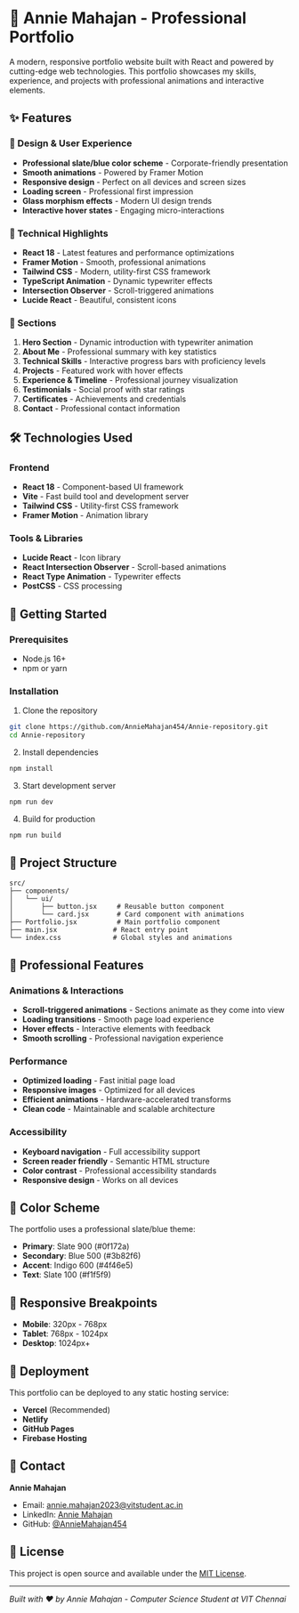 # 🎯 Annie Mahajan - Professional Portfolio

A modern, responsive portfolio website built with React and powered by cutting-edge web technologies. This portfolio showcases my skills, experience, and projects with professional animations and interactive elements.

## ✨ Features

### 🎨 Design & User Experience
- **Professional slate/blue color scheme** - Corporate-friendly presentation
- **Smooth animations** - Powered by Framer Motion
- **Responsive design** - Perfect on all devices and screen sizes
- **Loading screen** - Professional first impression
- **Glass morphism effects** - Modern UI design trends
- **Interactive hover states** - Engaging micro-interactions

### 🚀 Technical Highlights
- **React 18** - Latest features and performance optimizations
- **Framer Motion** - Smooth, professional animations
- **Tailwind CSS** - Modern, utility-first CSS framework
- **TypeScript Animation** - Dynamic typewriter effects
- **Intersection Observer** - Scroll-triggered animations
- **Lucide React** - Beautiful, consistent icons

### 📱 Sections
1. **Hero Section** - Dynamic introduction with typewriter animation
2. **About Me** - Professional summary with key statistics
3. **Technical Skills** - Interactive progress bars with proficiency levels
4. **Projects** - Featured work with hover effects
5. **Experience & Timeline** - Professional journey visualization
6. **Testimonials** - Social proof with star ratings
7. **Certificates** - Achievements and credentials
8. **Contact** - Professional contact information

## 🛠️ Technologies Used

### Frontend
- **React 18** - Component-based UI framework
- **Vite** - Fast build tool and development server
- **Tailwind CSS** - Utility-first CSS framework
- **Framer Motion** - Animation library

### Tools & Libraries
- **Lucide React** - Icon library
- **React Intersection Observer** - Scroll-based animations
- **React Type Animation** - Typewriter effects
- **PostCSS** - CSS processing

## 🚀 Getting Started

### Prerequisites
- Node.js 16+ 
- npm or yarn

### Installation

1. Clone the repository
```bash
git clone https://github.com/AnnieMahajan454/Annie-repository.git
cd Annie-repository
```

2. Install dependencies
```bash
npm install
```

3. Start development server
```bash
npm run dev
```

4. Build for production
```bash
npm run build
```

## 📁 Project Structure

```
src/
├── components/
│   └── ui/
│       ├── button.jsx     # Reusable button component
│       └── card.jsx       # Card component with animations
├── Portfolio.jsx          # Main portfolio component
├── main.jsx              # React entry point
└── index.css             # Global styles and animations
```

## 🎯 Professional Features

### Animations & Interactions
- **Scroll-triggered animations** - Sections animate as they come into view
- **Loading transitions** - Smooth page load experience
- **Hover effects** - Interactive elements with feedback
- **Smooth scrolling** - Professional navigation experience

### Performance
- **Optimized loading** - Fast initial page load
- **Responsive images** - Optimized for all devices
- **Efficient animations** - Hardware-accelerated transforms
- **Clean code** - Maintainable and scalable architecture

### Accessibility
- **Keyboard navigation** - Full accessibility support
- **Screen reader friendly** - Semantic HTML structure
- **Color contrast** - Professional accessibility standards
- **Responsive design** - Works on all devices

## 🎨 Color Scheme

The portfolio uses a professional slate/blue theme:
- **Primary**: Slate 900 (#0f172a)
- **Secondary**: Blue 500 (#3b82f6) 
- **Accent**: Indigo 600 (#4f46e5)
- **Text**: Slate 100 (#f1f5f9)

## 📱 Responsive Breakpoints

- **Mobile**: 320px - 768px
- **Tablet**: 768px - 1024px
- **Desktop**: 1024px+

## 🚀 Deployment

This portfolio can be deployed to any static hosting service:
- **Vercel** (Recommended)
- **Netlify**
- **GitHub Pages**
- **Firebase Hosting**

## 👤 Contact

**Annie Mahajan**
- Email: annie.mahajan2023@vitstudent.ac.in
- LinkedIn: [Annie Mahajan](https://www.linkedin.com/in/annie-mahajan-1v7i0v4u)
- GitHub: [@AnnieMahajan454](https://github.com/AnnieMahajan454)

## 📄 License

This project is open source and available under the [MIT License](LICENSE).

---

*Built with ❤️ by Annie Mahajan - Computer Science Student at VIT Chennai*
